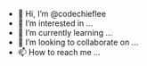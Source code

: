 - 👋 Hi, I’m @codechieflee
- 👀 I’m interested in ...
- 🌱 I’m currently learning ...
- 💞️ I’m looking to collaborate on ...
- 📫 How to reach me ...

<!---
codechieflee/codechieflee is a ✨ special ✨ repository because its `README.md` (this file) appears on your GitHub profile.
You can click the Preview link to take a look at your changes.
--->
